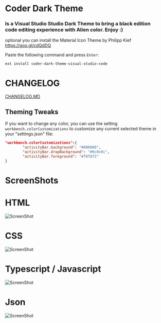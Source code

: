 # Coder Dark Theme
### Is a Visual Studio Studio Dark Theme to bring a black edition code editing experience with Alien color. Enjoy :)
optional you can install the Material Icon Theme by Philipp Kief https://goo.gl/cdQdDQ

Paste the following command and press `Enter`:
```shell
ext install coder-dark-theme-visual-studio-code
```
# CHANGELOG
[CHANGELOG.MD](https://github.com/perubin/coder-dark-theme-visual-studio-code/blob/master/CHANGELOG.md)

## Theming Tweaks
If you want to change any color, you can use the setting `workbench.colorCustomizations` to customize any current selected theme in your "settings.json" file:

```json
"workbench.colorCustomizations":{
		"activityBar.background": "#000000",
		"activityBar.dropBackground": "#0c0c0c",
		"activityBar.foreground": "#f8f8f2"
}
```
# ScreenShots
# HTML
![ScreenShot](https://raw.githubusercontent.com/perubin/coder-dark-theme-visual-studio-code/master/assets/ss1.png)
# CSS
![ScreenShot](https://raw.githubusercontent.com/perubin/coder-dark-theme-visual-studio-code/master/assets/ss2.png)
# Typescript / Javascript
![ScreenShot](https://raw.githubusercontent.com/perubin/coder-dark-theme-visual-studio-code/master/assets/ss3.png)
# Json
![ScreenShot](https://raw.githubusercontent.com/perubin/coder-dark-theme-visual-studio-code/master/assets/ss4.png)
